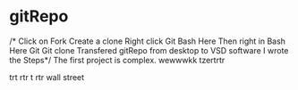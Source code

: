 # gitRepo
/* Click on Fork
Create a clone
Right click Git Bash Here
Then right in Bash Here Git
Git clone 
Transfered gitRepo from desktop to VSD software 
I wrote the Steps*/
The first project is complex.
wewwwkk
tzertrtr

trt
rtr
t
rtr
wall street

